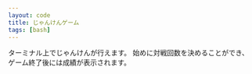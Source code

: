 ```yaml
---
layout: code
title: じゃんけんゲーム
tags: [bash]
---
```

ターミナル上でじゃんけんが行えます。 始めに対戦回数を決めることができ、ゲーム終了後には成績が表示されます。
